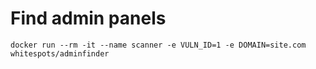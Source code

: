 # Find admin panels

`docker run --rm -it --name scanner -e VULN_ID=1 -e DOMAIN=site.com whitespots/adminfinder`
